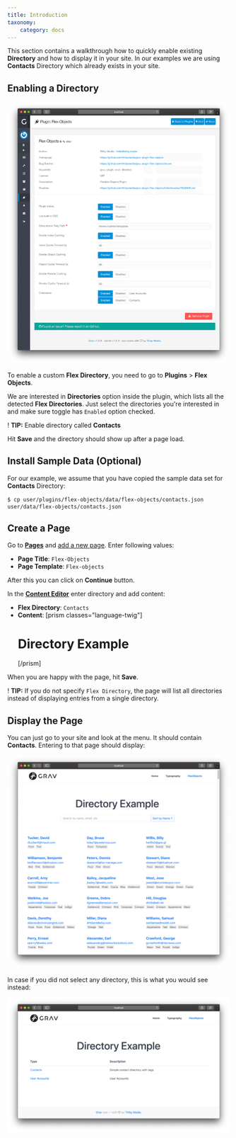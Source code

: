 ```yaml
---
title: Introduction
taxonomy:
    category: docs
---
```


This section contains a walkthrough how to quickly enable existing **Directory** and how to display it in your site. In our examples we are using **Contacts** Directory which already exists in your site.

## Enabling a Directory

![Plugin Configuration](flex-objects-options.png?width=2030&classes=shadow)

To enable a custom **Flex Directory**, you need to go to **Plugins** > **Flex Objects**.

We are interested in **Directories** option inside the plugin, which lists all the detected **Flex Directories**. Just select the directories you're interested in and make sure toggle has `Enabled` option checked.

! **TIP:** Enable directory called **Contacts**

Hit **Save** and the directory should show up after a page load.

## Install Sample Data (Optional)

For our example, we assume that you have copied the sample data set for **Contacts** Directory:

```shell
$ cp user/plugins/flex-objects/data/flex-objects/contacts.json user/data/flex-objects/contacts.json
```

## Create a Page

Go to **[Pages](/admin-panel/page)** and [add a new page](/admin-panel/page#adding-new-pages). Enter following values:

- **Page Title**: `Flex-Objects`
- **Page Template**: `Flex-objects`

After this you can click on **Continue** button.

In the **[Content Editor](/advanced/flex/administration/views-edit)** enter directory and add content:

- **Flex Directory**: `Contacts`
- **Content**:
    [prism classes="language-twig"]
    # Directory Example
    [/prism]

When you are happy with the page, hit **Save**.

! **TIP:** If you do not specify `Flex Directory`, the page will list all directories instead of displaying entries from a single directory.

## Display the Page

You can just go to your site and look at the menu. It should contain **Contacts**. Entering to that page should display:

![](flex-objects-site.png?width=2030&classes=shadow)

In case if you did not select any directory, this is what you would see instead:

![](flex-objects-directory.png?width=2030&classes=shadow)

